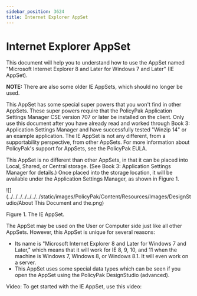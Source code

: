 ```yaml
---
sidebar_position: 3624
title: Internet Explorer AppSet
---
```


# Internet Explorer AppSet

This document will help you to understand how to use the AppSet named "Microsoft Internet Explorer 8 and Later for Windows 7 and Later" (IE AppSet).

**NOTE:**  There are also some older IE AppSets, which should no longer be used.

This AppSet has some special super powers that you won't find in other AppSets. These super powers require that the PolicyPak Application Settings Manager CSE version 707 or later be installed on the client. Only use this document after you have already read and worked through Book 3: Application Settings Manager and have successfully tested "Winzip 14" or an example application. The IE AppSet is not any different, from a supportability perspective, from other AppSets. For more information about PolicyPak's support for AppSets, see the PolicyPak EULA.

This AppSet is no different than other AppSets, in that it can be placed into Local, Shared, or Central storage. (See Book 3: Application Settings Manager for details.) Once placed into the storage location, it will be available under the Application Settings Manager, as shown in Figure 1.

![](../../../../../../../static/images/PolicyPak/Content/Resources/Images/DesignStudio/About This Document and the.png)

Figure 1. The IE AppSet.

The AppSet may be used on the User or Computer side just like all other AppSets. However, this AppSet is unique for several reasons:

* Its name is "Microsoft Internet Explorer 8 and Later for Windows 7 and Later," which means that it will work for IE 8, 9, 10, and 11 when the machine is Windows 7, Windows 8, or Windows 8.1. It will even work on a server.
* This AppSet uses some special data types which can be seen if you open the AppSet using the PolicyPak DesignStudio (advanced).

Video: To get started with the IE AppSet, use this video: 